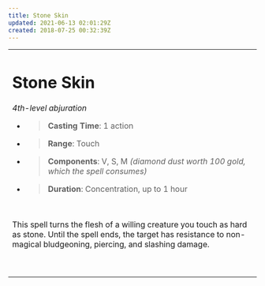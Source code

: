 ```yaml
---
title: Stone Skin
updated: 2021-06-13 02:01:29Z
created: 2018-07-25 00:32:39Z
---
```


<table><tbody><tr class="odd"><td><h1 id="stone-skin"><strong>Stone Skin</strong></h1><p><em>4th-level abjuration</em></p><ul><li><blockquote><p><strong>Casting Time</strong>: 1 action</p></blockquote></li><li><blockquote><p><strong>Range</strong>: Touch</p></blockquote></li><li><blockquote><p><strong>Components</strong>: V, S, M <em>(diamond dust worth 100 gold, which the spell consumes)</em></p></blockquote></li><li><blockquote><p><strong>Duration</strong>: Concentration, up to 1 hour</p></blockquote></li></ul><p> </p><p>This spell turns the flesh of a willing creature you touch as hard as stone. Until the spell ends, the target has resistance to non-magical bludgeoning, piercing, and slashing damage.</p><p> </p></td></tr></tbody></table>